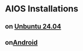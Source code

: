 # AIOS Installations

## on [Unbuntu 24.04](https://github.com/deepak-pradhan/_AIOS/blob/main/installation_with_ollama.md)

## on[Android](https://github.com/deepak-pradhan/_AIOS/blob/main/installation_android_with_ollama.md)
